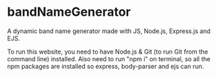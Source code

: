 # bandNameGenerator
A dynamic band name generator made with JS, Node.js, Express.js and EJS.

To run this website, you need to have Node.js & Git (to run Git from the command line) installed. 
Also need to run "npm i" on terminal, so all the npm packages are installed so express, body-parser and ejs can run.
